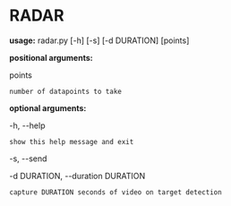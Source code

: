 # RADAR
**usage:** radar.py [-h] [-s] [-d DURATION] [points]

**positional arguments:**

  points
  
    number of datapoints to take

**optional arguments:**

  -h, --help            
  
    show this help message and exit

  -s, --send
  
  -d DURATION, --duration DURATION
  
    capture DURATION seconds of video on target detection
